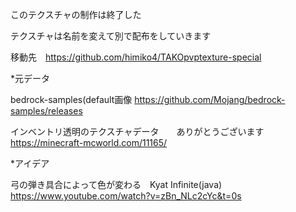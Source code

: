 このテクスチャの制作は終了した
  
  テクスチャは名前を変えて別で配布をしていきます
  
  移動先　https://github.com/himiko4/TAKOpvptexture-special

  *元データ
  
  bedrock-samples(default画像
  https://github.com/Mojang/bedrock-samples/releases
   
   インベントリ透明のテクスチャデータ　　ありがとうございます
   https://minecraft-mcworld.com/11165/

   *アイデア
   
   弓の弾き具合によって色が変わる　Kyat Infinite(java)
   https://www.youtube.com/watch?v=zBn_NLc2cYc&t=0s

